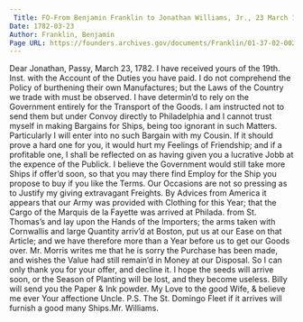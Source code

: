 ```yaml
---
 Title: FO-From Benjamin Franklin to Jonathan Williams, Jr., 23 March 1782
Date: 1782-03-23
Author: Franklin, Benjamin
Page URL: https://founders.archives.gov/documents/Franklin/01-37-02-0022
---
```


Dear Jonathan,
Passy, March 23, 1782.
I have received yours of the 19th. Inst. with the Account of the Duties you have paid. I do not comprehend the Policy of burthening their own Manufactures; but the Laws of the Country we trade with must be observed.
I have determin’d to rely on the Government entirely for the Transport of the Goods. I am instructed not to send them but under Convoy directly to Philadelphia and I cannot trust myself in making Bargains for Ships, being too ignorant in such Matters. Particularly I will enter into no such Bargain with my Cousin. If it should prove a hard one for you, it would hurt my Feelings of Friendship; and if a profitable one, I shall be reflected on as having given you a lucrative Jobb at the expence of the Publick. I believe the Government would still take more Ships if offer’d soon, so that you may there find Employ for the Ship you propose to buy if you like the Terms. Our Occasions are not so pressing as to Justify my giving extravagant Freights. By Advices from America it appears that our Army was provided with Clothing for this Year; that the Cargo of the Marquis de la Fayette was arrived at Philada. from St. Thomas’s and lay upon the Hands of the Importers; the arms taken with Cornwallis and large Quantity arriv’d at Boston, put us at our Ease on that Article; and we have therefore more than a Year before us to get our Goods over. Mr. Morris writes me that he is sorry the Purchase has been made, and wishes the Value had still remain’d in Money at our Disposal. So I can only thank you for your offer, and decline it.
I hope the seeds will arrive soon, or the Season of Planting will be lost, and they become useless. Billy will send you the Paper & Ink powder. My Love to the good Wife, & believe me ever
Your affectione Uncle.
P.S. The St. Domingo Fleet if it arrives will furnish a good many Ships.Mr. Williams.

